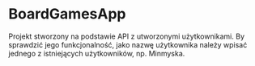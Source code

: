 # BoardGamesApp
Projekt stworzony na podstawie API z utworzonymi użytkownikami.
By sprawdzić jego funkcjonalność, jako nazwę użytkownika należy wpisać jednego z istniejących użytkowników, np. Minmyska.
